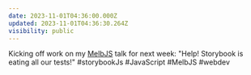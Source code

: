```yaml
---
date: 2023-11-01T04:36:00.000Z
updated: 2023-11-01T04:36:30.264Z
visibility: public
---
```


Kicking off work on my [MelbJS](https://melbjs.com) talk for next week: "Help! Storybook is eating all our tests!" #storybookJs #JavaScript #MelbJS #webdev
